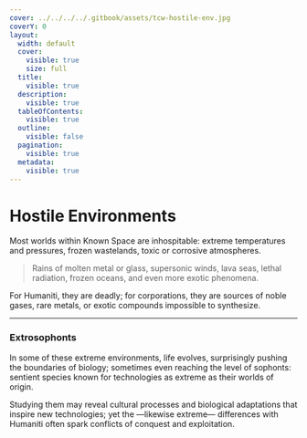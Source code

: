 ```yaml
---
cover: ../../../../.gitbook/assets/tcw-hostile-env.jpg
coverY: 0
layout:
  width: default
  cover:
    visible: true
    size: full
  title:
    visible: true
  description:
    visible: true
  tableOfContents:
    visible: true
  outline:
    visible: false
  pagination:
    visible: true
  metadata:
    visible: true
---
```


# Hostile Environments

Most worlds within Known Space are inhospitable: extreme temperatures and pressures, frozen wastelands, toxic or corrosive atmospheres.

> Rains of molten metal or glass, supersonic winds, lava seas, lethal radiation, frozen oceans, and even more exotic phenomena.

For Humaniti, they are deadly; for corporations, they are sources of noble gases, rare metals, or exotic compounds impossible to synthesize.

***

### Extrosophonts

In some of these extreme environments, life evolves, surprisingly pushing the boundaries of biology; sometimes even reaching the level of sophonts: sentient species known for technologies as extreme as their worlds of origin.

Studying them may reveal cultural processes and biological adaptations that inspire new technologies; yet the —likewise extreme— differences with Humaniti often spark conflicts of conquest and exploitation.
